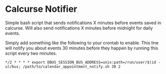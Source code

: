 # Calcurse Notifier

Simple bash script that sends notifications X minutes before events saved in calcurse. Will also send notifications X minutes before midnight for daily events.

Simply add something like the following to your crontab to enable. This line will notify you about events 30 minutes before they happen by running this script every two minutes.
```
*/2 * * * * export DBUS_SESSION_BUS_ADDRESS=unix:path=/run/user/$(id -u)/bus; /path/to/calendar_appointment_notify.sh 30 2
```
